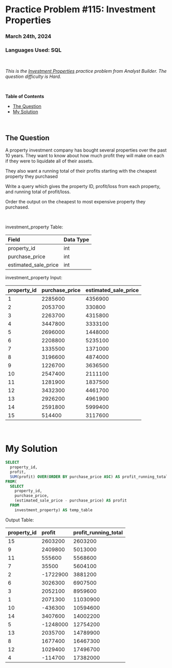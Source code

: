 # **Practice Problem #115: Investment Properties**
### March 24th, 2024
### Languages Used: SQL

<br>

*This is the [Investment Properties](https://www.analystbuilder.com/questions/investment-properties-heNto) practice problem from Analyst Builder. The question difficulty is Hard.*

<br>

**Table of Contents**

-   [The Question](#the-question)
-   [My Solution](#my-solution)
  
<br>

## The Question

A property investment company has bought several properties over the past 10 years. They want to know about how much profit they will make on each if they were to liquidate all of their assets.

They also want a running total of their profits starting with the cheapest property they purchased

Write a query which gives the property ID, profit/loss from each property, and running total of profit/loss.

Order the output on the cheapest to most expensive property they purchased.

<br>

investment_property Table:

| Field                | Data Type |
| :------------------- | :-------- |
| property_id          | int       |
| purchase_price       | int       |
| estimated_sale_price | int       |

investment_property Input:

| property_id | purchase_price | estimated_sale_price |
| :---------- | :------------- | :------------------- |
| 1           | 2285600        | 4356900              |
| 2           | 2053700        | 330800               |
| 3           | 2263700        | 4315800              |
| 4           | 3447800        | 3333100              |
| 5           | 2696000        | 1448000              |
| 6           | 2208800        | 5235100              |
| 7           | 1335500        | 1371000              |
| 8           | 3196600        | 4874000              |
| 9           | 1226700        | 3636500              |
| 10          | 2547400        | 2111100              |
| 11          | 1281900        | 1837500              |
| 12          | 3432300        | 4461700              |
| 13          | 2926200        | 4961900              |
| 14          | 2591800        | 5999400              |
| 15          | 514400         | 3117600              |

<br>

# My Solution

``` SQL
SELECT
  property_id,
  profit,
  SUM(profit) OVER(ORDER BY purchase_price ASC) AS profit_running_total
FROM(
  SELECT
    property_id,
    purchase_price,
    (estimated_sale_price - purchase_price) AS profit
  FROM 
    investment_property) AS temp_table
```

Output Table:

| property_id | profit    | profit_running_total |
| :---------- | :-------- | :------------------- |
| 15          | 2603200   | 2603200              |
| 9           | 2409800   | 5013000              |
| 11          | 555600    | 5568600              |
| 7           | 35500     | 5604100              |
| 2           | -1722900  | 3881200              |
| 6           | 3026300   | 6907500              |
| 3           | 2052100   | 8959600              |
| 1           | 2071300   | 11030900             |
| 10          | -436300   | 10594600             |
| 14          | 3407600   | 14002200             |
| 5           | -1248000  | 12754200             |
| 13          | 2035700   | 14789900             |
| 8           | 1677400   | 16467300             |
| 12          | 1029400   | 17496700             |
| 4           | -114700   | 17382000             |

